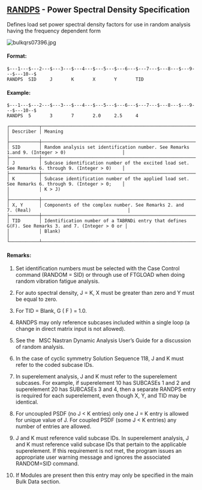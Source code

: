## [RANDPS](https://help.hexagonmi.com/bundle/MSC_Nastran_2022.4/page/Nastran_Combined_Book/qrg/bulkqrs/TOC.RANDPS.xhtml) - Power Spectral Density Specification

Defines load set power spectral density factors for use in random analysis having the frequency dependent form

![bulkqrs07396.jpg](https://help-be.hexagonmi.com/bundle/MSC_Nastran_2022.4/page/Nastran_Combined_Book/qrg/bulkqrs/../../../assets/bulkqrs07396.jpg?_LANG=enus)  

#### Format:

```nastran
$---1---$---2---$---3---$---4---$---5---$---6---$---7---$---8---$---9---$---10--$
RANDPS  SID     J       K       X       Y       TID                             
```
#### Example:

```nastran
$---1---$---2---$---3---$---4---$---5---$---6---$---7---$---8---$---9---$---10--$
RANDPS  5       3       7       2.0     2.5     4                               
```
```text
┌───────────┬───────────────────────────────────────────────────────────────────────────────────────────────────┐
│ Describer │ Meaning                                                                                           │
├───────────┼───────────────────────────────────────────────────────────────────────────────────────────────────┤
│ SID       │ Random analysis set identification number. See Remarks 1.and 9. (Integer > 0)                     │
├───────────┼───────────────────────────────────────────────────────────────────────────────────────────────────┤
│ J         │ Subcase identification number of the excited load set. See Remarks 6. through 9. (Integer > 0)    │
├───────────┼───────────────────────────────────────────────────────────────────────────────────────────────────┤
│ K         │ Subcase identification number of the applied load set. See Remarks 6. through 9. (Integer > 0;    │
│           │ K > J)                                                                                            │
├───────────┼───────────────────────────────────────────────────────────────────────────────────────────────────┤
│ X, Y      │ Components of the complex number. See Remarks 2. and 7. (Real)                                    │
├───────────┼───────────────────────────────────────────────────────────────────────────────────────────────────┤
│ TID       │ Identification number of a TABRNDi entry that defines G(F). See Remarks 3. and 7. (Integer > 0 or │
│           │ Blank)                                                                                            │
└───────────┴───────────────────────────────────────────────────────────────────────────────────────────────────┘
```
#### Remarks:

1. Set identification numbers must be selected with the Case Control command (RANDOM = SID) or through use of FTGLOAD when doing random vibration fatigue analysis.

2. For auto spectral density, J = K, X must be greater than zero and Y must be equal to zero.

3. For TID = Blank,  G ( F ) = 1.0.

4. RANDPS may only reference subcases included within a single loop (a change in direct matrix input is not allowed).

5. See the   MSC Nastran Dynamic Analysis User’s Guide  for a discussion of random analysis.

6. In the case of cyclic symmetry Solution Sequence 118, J and K must refer to the coded subcase IDs.

7. In superelement analysis, J and K must refer to the superelement subcases. For example, if superelement 10 has SUBCASEs 1 and 2 and superelement 20 has SUBCASEs 3 and 4, then a separate RANDPS entry is required for each superelement, even though X, Y, and TID may be identical.

8. For uncoupled PSDF (no J < K entries) only one J = K entry is allowed for unique value of J. For coupled PSDF (some J < K entries) any number of entries are allowed.

9. J and K must reference valid subcase IDs. In superelement analysis, J and K must reference valid subcase IDs that pertain to the applicable superelement. If this requirement is not met, the program issues an appropriate user warning message and ignores the associated RANDOM=SID command.

10. If Modules are present then this entry may only be specified in the main Bulk Data section.

